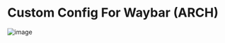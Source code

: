 # Custom Config For Waybar (ARCH)
![image](https://github.com/Varun-666/custom-waybar/assets/79131701/0a098f7e-433e-497a-b9f7-b18d063adbed)
